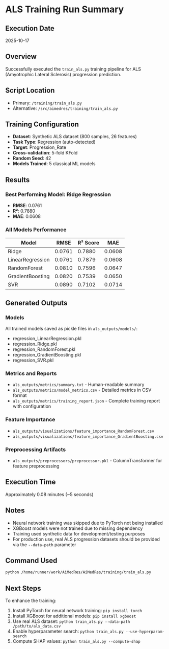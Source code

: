 # ALS Training Run Summary

## Execution Date
2025-10-17

## Overview
Successfully executed the `train_als.py` training pipeline for ALS (Amyotrophic Lateral Sclerosis) progression prediction.

## Script Location
- Primary: `/training/train_als.py`
- Alternative: `/src/aimedres/training/train_als.py`

## Training Configuration
- **Dataset**: Synthetic ALS dataset (800 samples, 26 features)
- **Task Type**: Regression (auto-detected)
- **Target**: Progression_Rate
- **Cross-validation**: 5-fold KFold
- **Random Seed**: 42
- **Models Trained**: 5 classical ML models

## Results

### Best Performing Model: Ridge Regression
- **RMSE**: 0.0761
- **R²**: 0.7880
- **MAE**: 0.0608

### All Models Performance

| Model | RMSE | R² Score | MAE |
|-------|------|----------|-----|
| Ridge | 0.0761 | 0.7880 | 0.0608 |
| LinearRegression | 0.0761 | 0.7879 | 0.0608 |
| RandomForest | 0.0810 | 0.7596 | 0.0647 |
| GradientBoosting | 0.0820 | 0.7539 | 0.0650 |
| SVR | 0.0890 | 0.7102 | 0.0714 |

## Generated Outputs

### Models
All trained models saved as pickle files in `als_outputs/models/`:
- regression_LinearRegression.pkl
- regression_Ridge.pkl
- regression_RandomForest.pkl
- regression_GradientBoosting.pkl
- regression_SVR.pkl

### Metrics and Reports
- `als_outputs/metrics/summary.txt` - Human-readable summary
- `als_outputs/metrics/model_metrics.csv` - Detailed metrics in CSV format
- `als_outputs/metrics/training_report.json` - Complete training report with configuration

### Feature Importance
- `als_outputs/visualizations/feature_importance_RandomForest.csv`
- `als_outputs/visualizations/feature_importance_GradientBoosting.csv`

### Preprocessing Artifacts
- `als_outputs/preprocessors/preprocessor.pkl` - ColumnTransformer for feature preprocessing

## Execution Time
Approximately 0.08 minutes (~5 seconds)

## Notes
- Neural network training was skipped due to PyTorch not being installed
- XGBoost models were not trained due to missing dependency
- Training used synthetic data for development/testing purposes
- For production use, real ALS progression datasets should be provided via the `--data-path` parameter

## Command Used
```bash
python /home/runner/work/AiMedRes/AiMedRes/training/train_als.py
```

## Next Steps
To enhance the training:
1. Install PyTorch for neural network training: `pip install torch`
2. Install XGBoost for additional models: `pip install xgboost`
3. Use real ALS dataset: `python train_als.py --data-path /path/to/als_data.csv`
4. Enable hyperparameter search: `python train_als.py --use-hyperparam-search`
5. Compute SHAP values: `python train_als.py --compute-shap`
